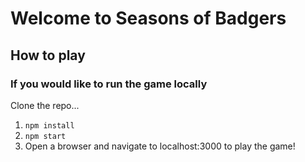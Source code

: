 # Welcome to Seasons of Badgers

## How to play

### If you would like to run the game locally
Clone the repo...

1. ```npm install```
2. ```npm start```
3. Open a browser and navigate to localhost:3000 to play the game!


